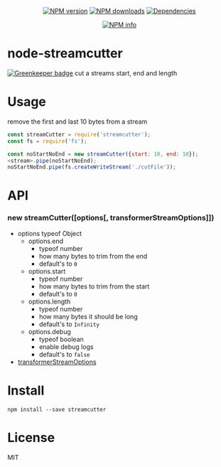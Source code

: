 <div align="center">
  <p>
    <a href="https://www.npmjs.com/package/streamcutter"><img src="https://img.shields.io/npm/v/streamcutter.svg?maxAge=3600" alt="NPM version" /></a>
    <a href="https://www.npmjs.com/package/streamcutter"><img src="https://img.shields.io/npm/dt/streamcutter.svg?maxAge=3600" alt="NPM downloads" /></a>
    <a href="https://github.com/timeforaninja/node-streamcutter"><img src="https://david-dm.org/timeforaninja/node-streamcutter.svg" alt="Dependencies" /></a>
  </p>
  <p>
    <a href="https://nodei.co/npm/streamcutter/"><img src="https://nodei.co/npm/streamcutter.png?downloads=true&stars=true" alt="NPM info" /></a>
  </p>
</div>

# node-streamcutter

[![Greenkeeper badge](https://badges.greenkeeper.io/TimeForANinja/node-streamcutter.svg)](https://greenkeeper.io/)
cut a streams start, end and length

# Usage
remove the first and last 10 bytes from a stream
```js
const streamCutter = require('streamcutter');
const fs = require('fs');

const noStartNoEnd = new streamCutter({start: 10, end: 10});
<stream>.pipe(noStartNoEnd);
noStartNoEnd.pipe(fs.createWriteStream('./cutFile'));
```

# API
### new streamCutter([options[, transformerStreamOptions]])
* options typeof Object
  * options.end
    * typeof number
    * how many bytes to trim from the end
    * default's to `0`
  * options.start
    * typeof number
    * how many bytes to trim from the start
    * default's to `0`
  * options.length
    * typeof number
    * how many bytes it should be long
    * default's to `Infinity`
  * options.debug
    * typeof boolean
    * enable debug logs
    * default's to `false`
* [transformerStreamOptions](https://nodejs.org/api/stream.html#stream_new_stream_transform_options)

# Install
    npm install --save streamcutter

# License
MIT

